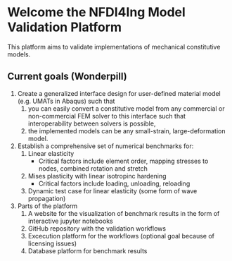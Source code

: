 # Welcome the NFDI4Ing Model Validation Platform

This platform aims to validate implementations of mechanical constitutive models.

## Current goals (Wonderpill)

1. Create a generalized interface design for user-defined material model (e.g. UMATs in Abaqus) such that
    1. you can easily convert a constitutive model from any commercial or non-commercial FEM solver to this interface such that interoperability between solvers is possible,
    2. the implemented models can be any small-strain, large-deformation model.
2. Establish a comprehensive set of numerical benchmarks for:
    1. Linear elasticity
        * Critical factors include element order, mapping stresses to nodes, combined rotation and stretch
    2. Mises plasticity with linear isotropinc hardening
        * Critical factors include loading, unloading, reloading
    3. Dynamic test case for linear elasticity (some form of wave propagation)
3. Parts of the platform
    1. A website for the visualization of benchmark results in the form of interactive jupyter notebooks
    2. GitHub repository with the validation workflows
    3. Excecution platform for the workflows (optional goal because of licensing issues)
    4. Database platform for benchmark results